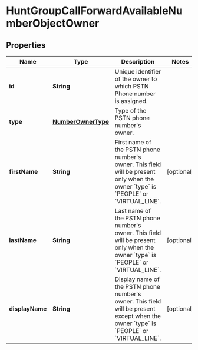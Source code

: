 

# HuntGroupCallForwardAvailableNumberObjectOwner


## Properties

| Name | Type | Description | Notes |
|------------ | ------------- | ------------- | -------------|
|**id** | **String** | Unique identifier of the owner to which PSTN Phone number is assigned. |  |
|**type** | [**NumberOwnerType**](NumberOwnerType.md) | Type of the PSTN phone number&#39;s owner. |  |
|**firstName** | **String** | First name of the PSTN phone number&#39;s owner. This field will be present only when the owner &#x60;type&#x60; is &#x60;PEOPLE&#x60; or &#x60;VIRTUAL_LINE&#x60;. |  [optional] |
|**lastName** | **String** | Last name of the PSTN phone number&#39;s owner. This field will be present only when the owner &#x60;type&#x60; is &#x60;PEOPLE&#x60; or &#x60;VIRTUAL_LINE&#x60;. |  [optional] |
|**displayName** | **String** | Display name of the PSTN phone number&#39;s owner. This field will be present except when the owner &#x60;type&#x60; is &#x60;PEOPLE&#x60; or &#x60;VIRTUAL_LINE&#x60;. |  [optional] |




